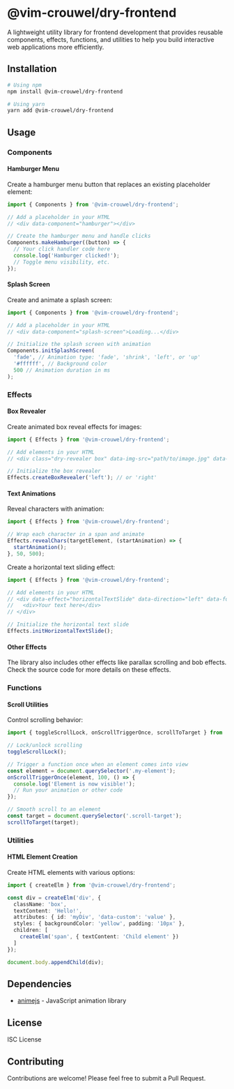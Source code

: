 # @vim-crouwel/dry-frontend

A lightweight utility library for frontend development that provides reusable components, effects, functions, and utilities to help you build interactive web applications more efficiently.

## Installation

```bash
# Using npm
npm install @vim-crouwel/dry-frontend

# Using yarn
yarn add @vim-crouwel/dry-frontend
```

## Usage

### Components

#### Hamburger Menu

Create a hamburger menu button that replaces an existing placeholder element:

```typescript
import { Components } from '@vim-crouwel/dry-frontend';

// Add a placeholder in your HTML
// <div data-component="hamburger"></div>

// Create the hamburger menu and handle clicks
Components.makeHamburger((button) => {
  // Your click handler code here
  console.log('Hamburger clicked!');
  // Toggle menu visibility, etc.
});
```

#### Splash Screen

Create and animate a splash screen:

```typescript
import { Components } from '@vim-crouwel/dry-frontend';

// Add a placeholder in your HTML
// <div data-component="splash-screen">Loading...</div>

// Initialize the splash screen with animation
Components.initSplashScreen(
  'fade', // Animation type: 'fade', 'shrink', 'left', or 'up'
  '#ffffff', // Background color
  500 // Animation duration in ms
);
```

### Effects

#### Box Revealer

Create animated box reveal effects for images:

```typescript
import { Effects } from '@vim-crouwel/dry-frontend';

// Add elements in your HTML
// <div class="dry-revealer box" data-img-src="path/to/image.jpg" data-mask-color="#fff"></div>

// Initialize the box revealer
Effects.createBoxRevealer('left'); // or 'right'
```

#### Text Animations

Reveal characters with animation:

```typescript
import { Effects } from '@vim-crouwel/dry-frontend';

// Wrap each character in a span and animate
Effects.revealChars(targetElement, (startAnimation) => {
  startAnimation();
}, 50, 500);
```

Create a horizontal text sliding effect:

```typescript
import { Effects } from '@vim-crouwel/dry-frontend';

// Add elements in your HTML
// <div data-effect="horizontalTextSlide" data-direction="left" data-font-size="4rem" data-duration="10000">
//   <div>Your text here</div>
// </div>

// Initialize the horizontal text slide
Effects.initHorizontalTextSlide();
```

#### Other Effects

The library also includes other effects like parallax scrolling and bob effects. Check the source code for more details on these effects.

### Functions

#### Scroll Utilities

Control scrolling behavior:

```typescript
import { toggleScrollLock, onScrollTriggerOnce, scrollToTarget } from '@vim-crouwel/dry-frontend';

// Lock/unlock scrolling
toggleScrollLock();

// Trigger a function once when an element comes into view
const element = document.querySelector('.my-element');
onScrollTriggerOnce(element, 100, () => {
  console.log('Element is now visible!');
  // Run your animation or other code
});

// Smooth scroll to an element
const target = document.querySelector('.scroll-target');
scrollToTarget(target);
```

### Utilities

#### HTML Element Creation

Create HTML elements with various options:

```typescript
import { createElm } from '@vim-crouwel/dry-frontend';

const div = createElm('div', {
  className: 'box',
  textContent: 'Hello!',
  attributes: { id: 'myDiv', 'data-custom': 'value' },
  styles: { backgroundColor: 'yellow', padding: '10px' },
  children: [
    createElm('span', { textContent: 'Child element' })
  ]
});

document.body.appendChild(div);
```

## Dependencies

- [animejs](https://animejs.com/) - JavaScript animation library

## License

ISC License

## Contributing

Contributions are welcome! Please feel free to submit a Pull Request.
